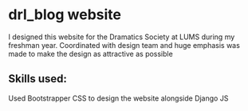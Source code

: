 # drl_blog website

I designed this website for the Dramatics Society at LUMS during my freshman year. Coordinated with design team and huge emphasis was made to make the design as attractive as possible

## Skills used:
Used Bootstrapper CSS to design the website alongside Django JS
